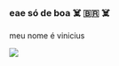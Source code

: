 ### eae só de boa ☠️ 🇧🇷 ☠️

meu nome é vinicius





![](https://tenor.com/pt-BR/view/kidbuu-dbz-buu-gif-18156758)
